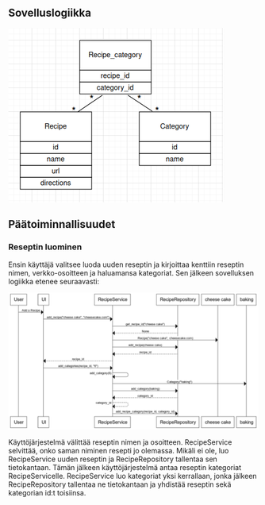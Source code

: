 ## Sovelluslogiikka

![arkkitehtuuri](./kuvat/arkkitehtuuri.png)

## Päätoiminnallisuudet

### Reseptin luominen

Ensin käyttäjä valitsee luoda uuden reseptin ja kirjoittaa kenttiin reseptin nimen, verkko-osoitteen ja haluamansa kategoriat.
Sen jälkeen sovelluksen logiikka etenee seuraavasti:

![sekvenssi-reseptin-lisaaminen](./kuvat/sekvenssi-reseptin-lisaaminen.png)

Käyttöjärjestelmä välittää reseptin nimen ja osoitteen.
RecipeService selvittää, onko saman niminen resepti jo olemassa.
Mikäli ei ole, luo RecipeService uuden reseptin ja RecipeRepository tallentaa sen tietokantaan.
Tämän jälkeen käyttöjärjestelmä antaa reseptin kategoriat RecipeServicelle.
RecipeService luo kategoriat yksi kerrallaan, jonka jälkeen
RecipeRepository tallentaa ne tietokantaan
ja yhdistää reseptin sekä kategorian id:t toisiinsa.
